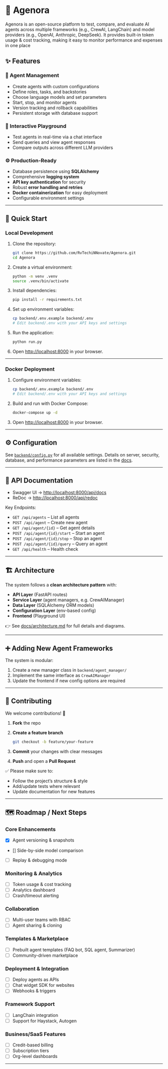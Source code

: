 # 🚀 Agenora
Agenora is an open-source platform to test, compare, and evaluate AI agents across multiple frameworks (e.g., CrewAI, LangChain) and model providers (e.g., OpenAI, Anthropic, DeepSeek).
It provides built-in token usage & cost tracking, making it easy to monitor performance and expenses in one place

## ✨ Features

### 🔑 Agent Management
- Create agents with custom configurations  
- Define roles, tasks, and backstories  
- Choose language models and set parameters  
- Start, stop, and monitor agents  
- Version tracking and rollback capabilities
- Persistent storage with database support  

### 🧪 Interactive Playground
- Test agents in real-time via a chat interface  
- Send queries and view agent responses  
- Compare outputs across different LLM providers  

### ⚙️ Production-Ready
- Database persistence using **SQLAlchemy**  
- Comprehensive **logging system**  
- **API key authentication** for security  
- Robust **error handling and retries**  
- **Docker containerization** for easy deployment  
- Configurable environment settings  

---

## 🚀 Quick Start

### Local Development

1. Clone the repository:
   ```bash
   git clone https://github.com/RvTechiNNovate/Agenora.git
   cd Agenora
   ```

2. Create a virtual environment:

   ```bash
   python -m venv .venv
   source .venv/bin/activate
   ```

3. Install dependencies:

   ```bash
   pip install -r requirements.txt
   ```

4. Set up environment variables:

   ```bash
   cp backend/.env.example backend/.env
   # Edit backend/.env with your API keys and settings
   ```

5. Run the application:

   ```bash
   python run.py
   ```

6. Open [http://localhost:8000](http://localhost:8000) in your browser.

---

### Docker Deployment

1. Configure environment variables:

   ```bash
   cp backend/.env.example backend/.env
   # Edit backend/.env with your API keys and settings
   ```

2. Build and run with Docker Compose:

   ```bash
   docker-compose up -d
   ```

3. Open [http://localhost:8000](http://localhost:8000) in your browser.

---

## ⚙️ Configuration

See [`backend/config.py`](backend/config.py) for all available settings.
Details on server, security, database, and performance parameters are listed in the [docs](docs/architecture.md#⚙️-configuration).

---

## 📖 API Documentation

* Swagger UI → [http://localhost:8000/api/docs](http://localhost:8000/api/docs)
* ReDoc → [http://localhost:8000/api/redoc](http://localhost:8000/api/redoc)

Key Endpoints:

* `GET /api/agents` – List all agents
* `POST /api/agent` – Create new agent
* `GET /api/agent/{id}` – Get agent details
* `POST /api/agent/{id}/start` – Start an agent
* `POST /api/agent/{id}/stop` – Stop an agent
* `POST /api/agent/{id}/query` – Query an agent
* `GET /api/health` – Health check

---

## 🏗️ Architecture

The system follows a **clean architecture pattern** with:

* **API Layer** (FastAPI routes)
* **Service Layer** (agent managers, e.g. CrewAIManager)
* **Data Layer** (SQLAlchemy ORM models)
* **Configuration Layer** (env-based config)
* **Frontend** (Playground UI)

👉 See [docs/architecture.md](docs/architecture.md) for full details and diagrams.

---

## ➕ Adding New Agent Frameworks

The system is modular:

1. Create a new manager class in `backend/agent_manager/`
2. Implement the same interface as `CrewAIManager`
3. Update the frontend if new config options are required

---

## 🤝 Contributing

We welcome contributions! 🎉

1. **Fork** the repo
2. **Create a feature branch**

   ```bash
   git checkout -b feature/your-feature
   ```
3. **Commit** your changes with clear messages
4. **Push** and open a **Pull Request**

✅ Please make sure to:

* Follow the project’s structure & style
* Add/update tests where relevant
* Update documentation for new features

---

## 🗺️ Roadmap / Next Steps

### Core Enhancements

* [x] Agent versioning & snapshots
* [] Side-by-side model comparison
* [ ] Replay & debugging mode

### Monitoring & Analytics

* [ ] Token usage & cost tracking
* [ ] Analytics dashboard
* [ ] Crash/timeout alerting

### Collaboration

* [ ] Multi-user teams with RBAC
* [ ] Agent sharing & cloning

### Templates & Marketplace

* [ ] Prebuilt agent templates (FAQ bot, SQL agent, Summarizer)
* [ ] Community-driven marketplace

### Deployment & Integration

* [ ] Deploy agents as APIs
* [ ] Chat widget SDK for websites
* [ ] Webhooks & triggers

### Framework Support

* [ ] LangChain integration
* [ ] Support for Haystack, Autogen

### Business/SaaS Features

* [ ] Credit-based billing
* [ ] Subscription tiers
* [ ] Org-level dashboards

---

